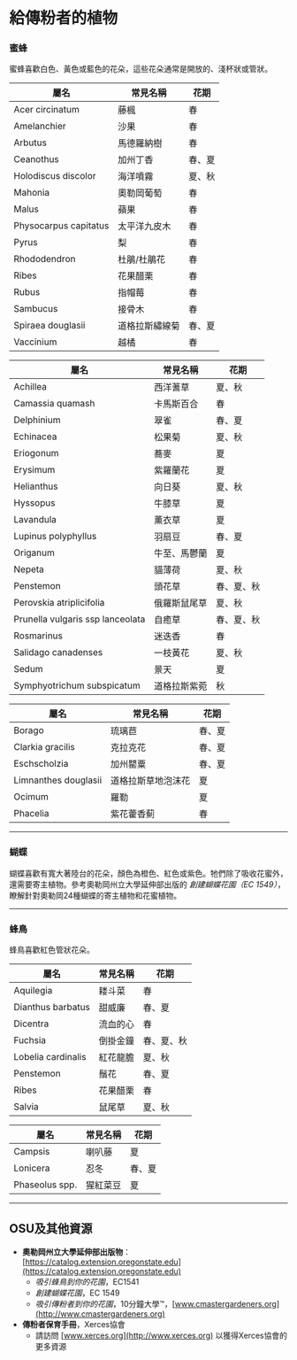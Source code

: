 # 給傳粉者的植物

### 蜜蜂

蜜蜂喜歡白色、黃色或藍色的花朵，這些花朵通常是開放的、淺杯狀或管狀。


| 屬名                     | 常見名稱           | 花期               |
|--------------------------|--------------------|--------------------|
| Acer circinatum          | 藤楓               | 春                 |
| Amelanchier              | 沙果               | 春                 |
| Arbutus                  | 馬德羅納樹         | 春                 |
| Ceanothus                | 加州丁香           | 春、夏             |
| Holodiscus discolor      | 海洋噴霧           | 夏、秋             |
| Mahonia                  | 奧勒岡葡萄         | 春                 |
| Malus                    | 蘋果               | 春                 |
| Physocarpus capitatus    | 太平洋九皮木       | 春                 |
| Pyrus                    | 梨                 | 春                 |
| Rhododendron             | 杜鵑/杜鵑花         | 春                 |
| Ribes                    | 花果醋栗           | 春                 |
| Rubus                    | 指帽莓             | 春                 |
| Sambucus                 | 接骨木             | 春                 |
| Spiraea douglasii        | 道格拉斯繡線菊     | 春、夏             |
| Vaccinium                | 越橘               | 春                 |


| 屬名                          | 常見名稱           | 花期                   |
|-------------------------------|--------------------|------------------------|
| Achillea                      | 西洋蓍草           | 夏、秋                 |
| Camassia quamash              | 卡馬斯百合         | 春                     |
| Delphinium                    | 翠雀               | 春、夏                 |
| Echinacea                     | 松果菊             | 夏、秋                 |
| Eriogonum                     | 蕎麥               | 夏                     |
| Erysimum                      | 紫羅蘭花           | 夏                     |
| Helianthus                    | 向日葵             | 夏、秋                 |
| Hyssopus                      | 牛膝草             | 夏                     |
| Lavandula                     | 薰衣草             | 夏                     |
| Lupinus polyphyllus           | 羽扇豆             | 春、夏                 |
| Origanum                      | 牛至、馬鬱蘭       | 夏                     |
| Nepeta                        | 貓薄荷             | 夏、秋                 |
| Penstemon                     | 頭花草             | 春、夏、秋             |
| Perovskia atriplicifolia      | 俄羅斯鼠尾草       | 夏、秋                 |
| Prunella vulgaris ssp lanceolata | 自癒草           | 春、夏、秋             |
| Rosmarinus                    | 迷迭香             | 春                     |
| Salidago canadenses           | 一枝黃花           | 夏、秋                 |
| Sedum                         | 景天               | 夏                     |
| Symphyotrichum subspicatum    | 道格拉斯紫菀       | 秋                     |


| 屬名                 | 常見名稱             | 花期             |
|----------------------|----------------------|------------------|
| Borago               | 琉璃苣               | 春、夏           |
| Clarkia gracilis     | 克拉克花             | 春、夏           |
| Eschscholzia         | 加州罌粟             | 春、夏           |
| Limnanthes douglasii | 道格拉斯草地泡沫花   | 夏               |
| Ocimum               | 羅勒                 | 夏               |
| Phacelia             | 紫花藿香薊           | 春               |

---

### 蝴蝶

蝴蝶喜歡有寬大著陸台的花朵，顏色為橙色、紅色或紫色。牠們除了吸收花蜜外，還需要寄主植物。參考奧勒岡州立大學延伸部出版的 *創建蝴蝶花園（EC 1549）*，瞭解針對奧勒岡24種蝴蝶的寄主植物和花蜜植物。

---

### 蜂鳥

蜂鳥喜歡紅色管狀花朵。


| 屬名                 | 常見名稱             | 花期               |
|----------------------|----------------------|--------------------|
| Aquilegia            | 耧斗菜               | 春                 |
| Dianthus barbatus    | 甜威廉               | 春、夏             |
| Dicentra             | 流血的心             | 春                 |
| Fuchsia              | 倒掛金鐘             | 春、夏、秋         |
| Lobelia cardinalis   | 紅花龍膽             | 夏、秋             |
| Penstemon            | 鬚花                 | 春、夏             |
| Ribes                | 花果醋栗             | 春                 |
| Salvia               | 鼠尾草               | 夏、秋             |


| 屬名            | 常見名稱             | 花期           |
|-----------------|----------------------|----------------|
| Campsis         | 喇叭藤               | 夏             |
| Lonicera        | 忍冬                 | 春、夏         |
| Phaseolus spp.  | 猩紅菜豆             | 夏             |

---

## OSU及其他資源

- **奧勒岡州立大學延伸部出版物**：[https://catalog.extension.oregonstate.edu](https://catalog.extension.oregonstate.edu)
    - *吸引蜂鳥到你的花園*，EC1541
    - *創建蝴蝶花園*，EC 1549
    - *吸引傳粉者到你的花園*，10分鐘大學™，[www.cmastergardeners.org](http://www.cmastergardeners.org)
- **傳粉者保育手冊**，Xerces協會
    - 請訪問 [www.xerces.org](http://www.xerces.org) 以獲得Xerces協會的更多資源
